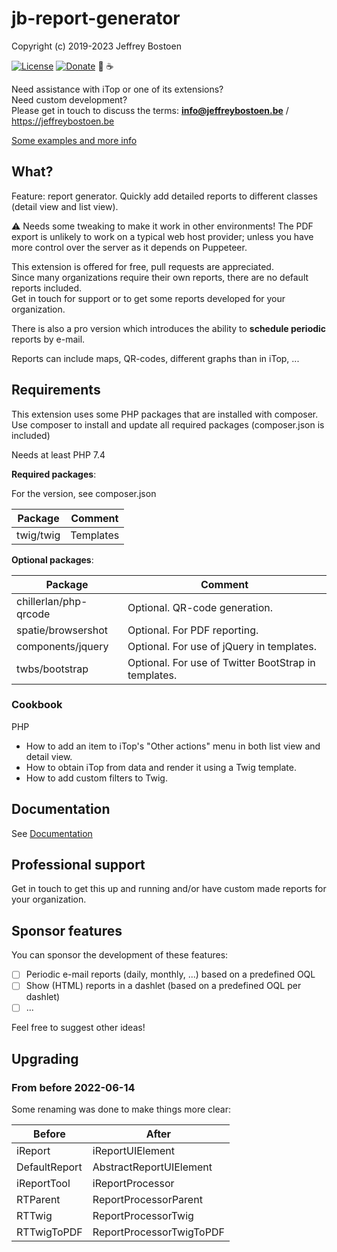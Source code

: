 # jb-report-generator

Copyright (c) 2019-2023 Jeffrey Bostoen

[![License](https://img.shields.io/github/license/jbostoen/iTop-custom-extensions)](https://github.com/jbostoen/iTop-custom-extensions/blob/master/license.md)
[![Donate](https://img.shields.io/badge/Donate-PayPal-green.svg)](https://www.paypal.me/jbostoen)
🍻 ☕

Need assistance with iTop or one of its extensions?  
Need custom development?  
Please get in touch to discuss the terms: **info@jeffreybostoen.be** / https://jeffreybostoen.be

[Some examples and more info](https://jeffreybostoen.be/itop-extension-report-generator/)

## What?

Feature: report generator. Quickly add detailed reports to different classes (detail view and list view).  

⚠ Needs some tweaking to make it work in other environments! 
The PDF export is unlikely to work on a typical web host provider; unless you have more control over the server as it depends on Puppeteer.

This extension is offered for free, pull requests are appreciated.  
Since many organizations require their own reports, there are no default reports included.  
Get in touch for support or to get some reports developed for your organization.

There is also a pro version which introduces the ability to **schedule periodic** reports by e-mail.

Reports can include maps, QR-codes, different graphs than in iTop, ...


## Requirements

This extension uses some PHP packages that are installed with composer.  
Use composer to install and update all required packages (composer.json is included)

Needs at least PHP 7.4


**Required packages**:

For the version, see composer.json

| Package 	                 | Comment                                                         |
|--------------------------- | --------------------------------------------------------------  |
| twig/twig                  | Templates                                                       |


**Optional packages**:

| Package 	                 | Comment                                                         |
|--------------------------- | --------------------------------------------------------------  |
| chillerlan/php-qrcode      | Optional. QR-code generation.                                   |
| spatie/browsershot         | Optional. For PDF reporting.                                    |
| components/jquery          | Optional. For use of jQuery in templates.                       |
| twbs/bootstrap             | Optional. For use of Twitter BootStrap in templates.            |



### Cookbook

PHP
* How to add an item to iTop's "Other actions" menu in both list view and detail view.
* How to obtain iTop from data and render it using a Twig template.
* How to add custom filters to Twig.


## Documentation

See [Documentation](docs/main.md)

## Professional support

Get in touch to get this up and running and/or have custom made reports for your organization.


## Sponsor features

You can sponsor the development of these features:

- [ ] Periodic e-mail reports (daily, monthly, ...) based on a predefined OQL
- [ ] Show (HTML) reports in a dashlet (based on a predefined OQL per dashlet)
- [ ] ...

Feel free to suggest other ideas!

## Upgrading

### From before 2022-06-14

Some renaming was done to make things more clear:

| Before                  | After                        |
| ----------------------- | ---------------------------- |
| iReport                 | iReportUIElement             |
| DefaultReport           | AbstractReportUIElement      |
| iReportTool             | iReportProcessor             |
| RTParent                | ReportProcessorParent        |
| RTTwig                  | ReportProcessorTwig          |
| RTTwigToPDF             | ReportProcessorTwigToPDF     |

